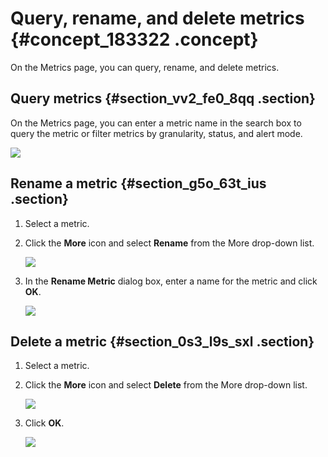 # Query, rename, and delete metrics {#concept_183322 .concept}

On the Metrics page, you can query, rename, and delete metrics.

## Query metrics {#section_vv2_fe0_8qq .section}

On the Metrics page, you can enter a metric name in the search box to query the metric or filter metrics by granularity, status, and alert mode.

![](http://static-aliyun-doc.oss-cn-hangzhou.aliyuncs.com/assets/img/157096/156410596844320_en-US.png)

## Rename a metric {#section_g5o_63t_ius .section}

1.  Select a metric.
2.  Click the **More** icon and select **Rename** from the More drop-down list.

    ![](http://static-aliyun-doc.oss-cn-hangzhou.aliyuncs.com/assets/img/157096/156410596844325_en-US.png)

3.  In the **Rename Metric** dialog box, enter a name for the metric and click **OK**.

    ![](http://static-aliyun-doc.oss-cn-hangzhou.aliyuncs.com/assets/img/157096/156410596844323_en-US.png)


## Delete a metric {#section_0s3_l9s_sxl .section}

1.  Select a metric.
2.  Click the **More** icon and select **Delete** from the More drop-down list.

    ![](http://static-aliyun-doc.oss-cn-hangzhou.aliyuncs.com/assets/img/157096/156410596844327_en-US.png)

3.  Click **OK**.

    ![](http://static-aliyun-doc.oss-cn-hangzhou.aliyuncs.com/assets/img/157096/156410596844328_en-US.png)


